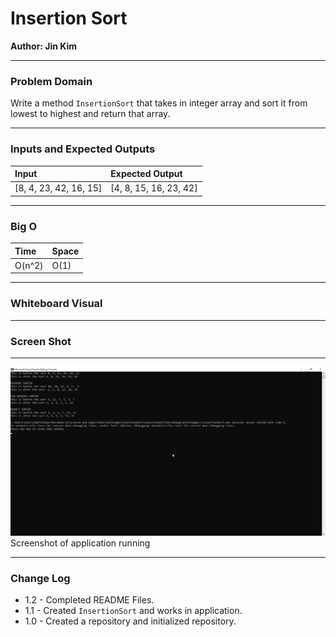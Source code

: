 # **Insertion Sort**

**Author: Jin Kim**

---

### Problem Domain

Write a method `InsertionSort` that takes in integer array and sort it from lowest to highest and return that array.

---

### Inputs and Expected Outputs

| Input |  Expected Output |
| :----------- |:--------- |
| [8, 4, 23, 42, 16, 15] | [4, 8, 15, 16, 23, 42] | 

---

### Big O


| Time | Space |
| :----------- | :----------- |
| O(n^2) | O(1) |


---


### Whiteboard Visual



---

### Screen Shot
---
![Application Demo](../../assets/InsertionSort/Application.png)
Screenshot of application running


---
### Change Log
- 1.2 - Completed README Files.   
- 1.1 - Created `InsertionSort` and works in application.
- 1.0 - Created a repository and initialized repository.

